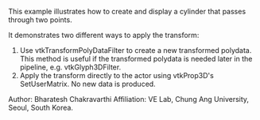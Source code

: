 This example illustrates how to create and display a cylinder that passes through two points.

It demonstrates two different ways to apply the transform:
1. Use vtkTransformPolyDataFilter to create a new transformed polydata. This method is useful if the transformed polydata is needed later in the pipeline, e.g. vtkGlyph3DFilter.
2. Apply the transform directly to the actor using vtkProp3D's SetUserMatrix. No new data is produced.


Author: Bharatesh Chakravarthi
Affiliation: VE Lab, Chung Ang University, Seoul, South Korea. 
